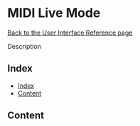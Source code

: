# MIDI Live Mode

[Back to the User Interface Reference page](README.md#readme)

Description

## Index
* [Index](#index)
* [Content](#content)

## Content
